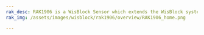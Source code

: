 ```yaml
---
rak_desc: RAK1906 is a WisBlock Sensor which extends the WisBlock system with a Bosch BME680 environment sensor. A ready to use SW library and tutorial makes it easy to build up a temperature and humidity data acquisition system.
rak_img: /assets/images/wisblock/rak1906/overview/RAK1906_home.png

---
```


<rk-redirect to="/Product-Categories/WisBlock/RAK1906/Overview/" />